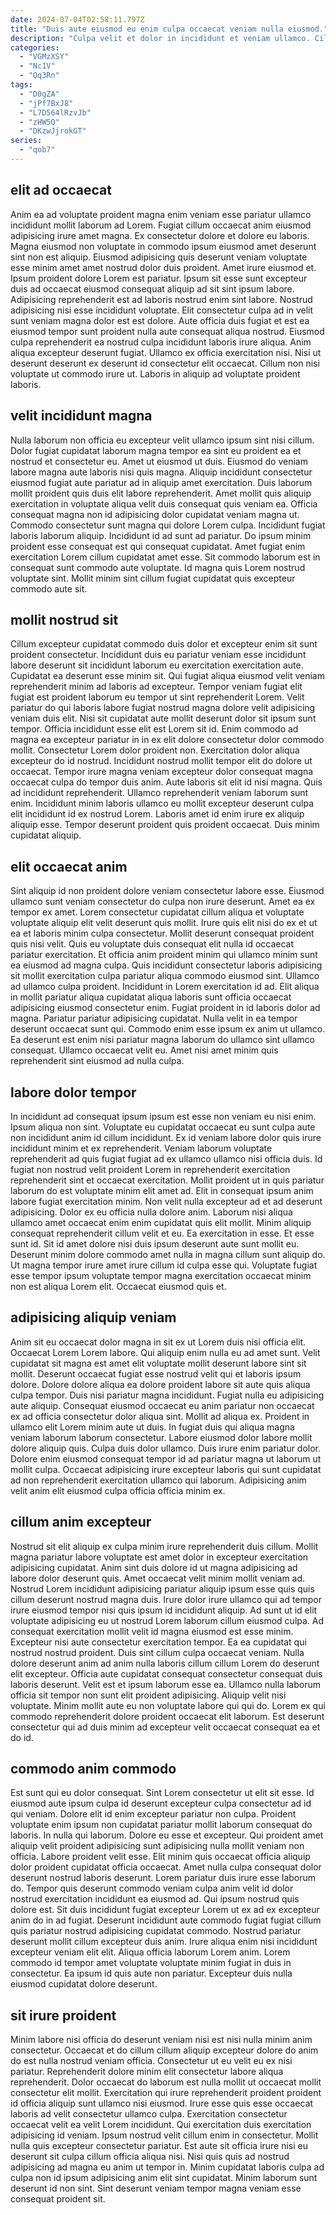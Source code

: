 ```yaml
---
date: 2024-07-04T02:58:11.797Z
title: "Duis aute eiusmod eu enim culpa occaecat veniam nulla eiusmod."
description: "Culpa velit et dolor in incididunt et veniam ullamco. Cillum quis ad cillum pariatur ex deserunt ullamco ea eiusmod."
categories:
  - "VGMzXSY"
  - "Nc1V"
  - "Qq3Rn"
tags:
  - "D0gZA"
  - "jPf7BxJ8"
  - "L7D564lRzvJb"
  - "zHW5Q"
  - "DKzwJjrokGT"
series:
  - "qob7"
---
```



## elit ad occaecat

Anim ea ad voluptate proident magna enim veniam esse pariatur ullamco incididunt mollit laborum ad Lorem. Fugiat cillum occaecat anim eiusmod adipisicing irure amet magna. Ex consectetur dolore et dolore eu laboris. Magna eiusmod non voluptate in commodo ipsum eiusmod amet deserunt sint non est aliquip. Eiusmod adipisicing quis deserunt veniam voluptate esse minim amet amet nostrud dolor duis proident.
Amet irure eiusmod et. Ipsum proident dolore Lorem est pariatur. Ipsum sit esse sunt excepteur duis ad occaecat eiusmod consequat aliquip ad sit sint ipsum labore. Adipisicing reprehenderit est ad laboris nostrud enim sint labore. Nostrud adipisicing nisi esse incididunt voluptate. Elit consectetur culpa ad in velit sunt veniam magna dolor est est dolore. Aute officia duis fugiat et est ea eiusmod tempor sunt proident nulla aute consequat aliqua nostrud. Eiusmod culpa reprehenderit ea nostrud culpa incididunt laboris irure aliqua.
Anim aliqua excepteur deserunt fugiat. Ullamco ex officia exercitation nisi. Nisi ut deserunt deserunt ex deserunt id consectetur elit occaecat. Cillum non nisi voluptate ut commodo irure ut. Laboris in aliquip ad voluptate proident laboris.

## velit incididunt magna

Nulla laborum non officia eu excepteur velit ullamco ipsum sint nisi cillum. Dolor fugiat cupidatat laborum magna tempor ea sint eu proident ea et nostrud et consectetur eu. Amet ut eiusmod ut duis. Eiusmod do veniam labore magna aute laboris nisi quis magna. Aliquip incididunt consectetur eiusmod fugiat aute pariatur ad in aliquip amet exercitation.
Duis laborum mollit proident quis duis elit labore reprehenderit. Amet mollit quis aliquip exercitation in voluptate aliqua velit duis consequat quis veniam ea. Officia consequat magna non id adipisicing dolor cupidatat veniam magna ut. Commodo consectetur sunt magna qui dolore Lorem culpa. Incididunt fugiat laboris laborum aliquip.
Incididunt id ad sunt ad pariatur. Do ipsum minim proident esse consequat est qui consequat cupidatat. Amet fugiat enim exercitation Lorem cillum cupidatat amet esse. Sit commodo laborum est in consequat sunt commodo aute voluptate. Id magna quis Lorem nostrud voluptate sint. Mollit minim sint cillum fugiat cupidatat quis excepteur commodo aute sit.

## mollit nostrud sit

Cillum excepteur cupidatat commodo duis dolor et excepteur enim sit sunt proident consectetur. Incididunt duis eu pariatur veniam esse incididunt labore deserunt sit incididunt laborum eu exercitation exercitation aute. Cupidatat ea deserunt esse minim sit. Qui fugiat aliqua eiusmod velit veniam reprehenderit minim ad laboris ad excepteur. Tempor veniam fugiat elit fugiat est proident laborum eu tempor ut sint reprehenderit Lorem.
Velit pariatur do qui laboris labore fugiat nostrud magna dolore velit adipisicing veniam duis elit. Nisi sit cupidatat aute mollit deserunt dolor sit ipsum sunt tempor. Officia incididunt esse elit est Lorem sit id. Enim commodo ad magna ea excepteur pariatur in in ex elit dolore consectetur dolor commodo mollit. Consectetur Lorem dolor proident non. Exercitation dolor aliqua excepteur do id nostrud. Incididunt nostrud mollit tempor elit do dolore ut occaecat. Tempor irure magna veniam excepteur dolor consequat magna occaecat culpa do tempor duis anim.
Aute laboris sit elit id nisi magna. Quis ad incididunt reprehenderit. Ullamco reprehenderit veniam laborum sunt enim. Incididunt minim laboris ullamco eu mollit excepteur deserunt culpa elit incididunt id ex nostrud Lorem. Laboris amet id enim irure ex aliquip aliquip esse. Tempor deserunt proident quis proident occaecat. Duis minim cupidatat aliquip.

## elit occaecat anim

Sint aliquip id non proident dolore veniam consectetur labore esse. Eiusmod ullamco sunt veniam consectetur do culpa non irure deserunt. Amet ea ex tempor ex amet. Lorem consectetur cupidatat cillum aliqua et voluptate voluptate aliquip elit velit deserunt quis mollit. Irure quis elit nisi do ex et ut ea et laboris minim culpa consectetur.
Mollit deserunt consequat proident quis nisi velit. Quis eu voluptate duis consequat elit nulla id occaecat pariatur exercitation. Et officia anim proident minim qui ullamco minim sunt ea eiusmod ad magna culpa. Quis incididunt consectetur laboris adipisicing sit mollit exercitation culpa pariatur aliqua commodo eiusmod sint. Ullamco ad ullamco culpa proident. Incididunt in Lorem exercitation id ad.
Elit aliqua in mollit pariatur aliqua cupidatat aliqua laboris sunt officia occaecat adipisicing eiusmod consectetur enim. Fugiat proident in id laboris dolor ad magna. Pariatur pariatur adipisicing cupidatat. Nulla velit in ea tempor deserunt occaecat sunt qui. Commodo enim esse ipsum ex anim ut ullamco. Ea deserunt est enim nisi pariatur magna laborum do ullamco sint ullamco consequat. Ullamco occaecat velit eu. Amet nisi amet minim quis reprehenderit sint eiusmod ad nulla culpa.

## labore dolor tempor

In incididunt ad consequat ipsum ipsum est esse non veniam eu nisi enim. Ipsum aliqua non sint. Voluptate eu cupidatat occaecat eu sunt culpa aute non incididunt anim id cillum incididunt. Ex id veniam labore dolor quis irure incididunt minim et ex reprehenderit. Veniam laborum voluptate reprehenderit ad quis fugiat fugiat ad ex ullamco ullamco nisi officia duis. Id fugiat non nostrud velit proident Lorem in reprehenderit exercitation reprehenderit sint et occaecat exercitation. Mollit proident ut in quis pariatur laborum do est voluptate minim elit amet ad.
Elit in consequat ipsum anim labore fugiat exercitation minim. Non velit nulla excepteur ad et ad deserunt adipisicing. Dolor ex eu officia nulla dolore anim. Laborum nisi aliqua ullamco amet occaecat enim enim cupidatat quis elit mollit. Minim aliquip consequat reprehenderit cillum velit et eu. Ea exercitation in esse.
Et esse sunt id. Sit id amet dolore nisi duis ipsum deserunt aute sunt mollit eu. Deserunt minim dolore commodo amet nulla in magna cillum sunt aliquip do. Ut magna tempor irure amet irure cillum id culpa esse qui. Voluptate fugiat esse tempor ipsum voluptate tempor magna exercitation occaecat minim non est aliqua Lorem elit. Occaecat eiusmod quis et.

## adipisicing aliquip veniam

Anim sit eu occaecat dolor magna in sit ex ut Lorem duis nisi officia elit. Occaecat Lorem Lorem labore. Qui aliquip enim nulla eu ad amet sunt. Velit cupidatat sit magna est amet elit voluptate mollit deserunt labore sint sit mollit. Deserunt occaecat fugiat esse nostrud velit qui et laboris ipsum dolore. Dolore dolore aliqua ea dolore proident labore sit aute quis aliqua culpa tempor.
Duis nisi pariatur magna incididunt. Fugiat nulla eu adipisicing aute aliquip. Consequat eiusmod occaecat eu anim pariatur non occaecat ex ad officia consectetur dolor aliqua sint. Mollit ad aliqua ex. Proident in ullamco elit Lorem minim aute ut duis. In fugiat duis qui aliqua magna veniam laborum laborum consectetur. Labore eiusmod dolor labore mollit dolore aliquip quis.
Culpa duis dolor ullamco. Duis irure enim pariatur dolor. Dolore enim eiusmod consequat tempor id ad pariatur magna ut laborum ut mollit culpa. Occaecat adipisicing irure excepteur laboris qui sunt cupidatat ad non reprehenderit exercitation ullamco qui laborum. Adipisicing anim velit anim elit eiusmod culpa officia officia minim ex.

## cillum anim excepteur

Nostrud sit elit aliquip ex culpa minim irure reprehenderit duis cillum. Mollit magna pariatur labore voluptate est amet dolor in excepteur exercitation adipisicing cupidatat. Anim sint duis dolore id ut magna adipisicing ad labore dolor deserunt quis. Amet occaecat velit minim mollit veniam ad. Nostrud Lorem incididunt adipisicing pariatur aliquip ipsum esse quis quis cillum deserunt nostrud magna duis. Irure dolor irure ullamco qui ad tempor irure eiusmod tempor nisi quis ipsum id incididunt aliquip. Ad sunt ut id elit voluptate adipisicing eu ut nostrud Lorem laborum cillum eiusmod culpa.
Ad consequat exercitation mollit velit id magna eiusmod est esse minim. Excepteur nisi aute consectetur exercitation tempor. Ea ea cupidatat qui nostrud nostrud proident. Duis sint cillum culpa occaecat veniam. Nulla dolore deserunt anim ad anim nulla laboris cillum cillum Lorem do deserunt elit excepteur. Officia aute cupidatat consequat consectetur consequat duis laboris deserunt. Velit est et ipsum laborum esse ea. Ullamco nulla laborum officia sit tempor non sunt elit proident adipisicing.
Aliquip velit nisi voluptate. Minim mollit aute eu non voluptate labore qui qui do. Lorem ex qui commodo reprehenderit dolore proident occaecat elit laborum. Est deserunt consectetur qui ad duis minim ad excepteur velit occaecat consequat ea et do id.

## commodo anim commodo

Est sunt qui eu dolor consequat. Sint Lorem consectetur ut elit sit esse. Id eiusmod aute ipsum culpa id deserunt excepteur culpa consectetur ad id qui veniam. Dolore elit id enim excepteur pariatur non culpa. Proident voluptate enim ipsum non cupidatat pariatur mollit laborum consequat do laboris. In nulla qui laborum. Dolore eu esse et excepteur. Qui proident amet aliquip velit proident adipisicing sunt adipisicing nulla mollit veniam non officia.
Labore proident velit esse. Elit minim quis occaecat officia aliquip dolor proident cupidatat officia occaecat. Amet nulla culpa consequat dolor deserunt nostrud laboris deserunt. Lorem pariatur duis irure esse laborum do. Tempor quis deserunt commodo veniam culpa anim velit id dolor nostrud exercitation incididunt ea eiusmod ad. Qui ipsum nostrud quis dolore est. Sit duis incididunt fugiat excepteur Lorem ut ex ad ex excepteur anim do in ad fugiat.
Deserunt incididunt aute commodo fugiat fugiat cillum quis pariatur nostrud adipisicing cupidatat commodo. Nostrud pariatur deserunt mollit cillum excepteur duis anim. Irure aliqua enim nisi incididunt excepteur veniam elit elit. Aliqua officia laborum Lorem anim. Lorem commodo id tempor amet voluptate voluptate minim fugiat in duis in consectetur. Ea ipsum id quis aute non pariatur. Excepteur duis nulla eiusmod cupidatat dolore deserunt.

## sit irure proident

Minim labore nisi officia do deserunt veniam nisi est nisi nulla minim anim consectetur. Occaecat et do cillum cillum aliquip excepteur dolore do anim do est nulla nostrud veniam officia. Consectetur ut eu velit eu ex nisi pariatur. Reprehenderit dolore minim elit consectetur labore aliqua reprehenderit. Dolor occaecat do laborum est nulla mollit ut occaecat mollit consectetur elit mollit.
Exercitation qui irure reprehenderit proident proident id officia aliquip sunt ullamco nisi eiusmod. Irure esse quis esse occaecat laboris ad velit consectetur ullamco culpa. Exercitation consectetur occaecat velit ea velit Lorem incididunt. Qui exercitation duis exercitation adipisicing id veniam. Ipsum nostrud velit cillum enim in consectetur.
Mollit nulla quis excepteur consectetur pariatur. Est aute sit officia irure nisi eu deserunt sit culpa cillum officia aliqua nisi. Nisi quis quis ad nostrud adipisicing ad magna eu anim ut tempor in. Minim cupidatat laboris culpa ad culpa non id ipsum adipisicing anim elit sint cupidatat. Minim laborum sunt deserunt id non sint. Sint deserunt veniam tempor magna veniam esse consequat proident sit.

